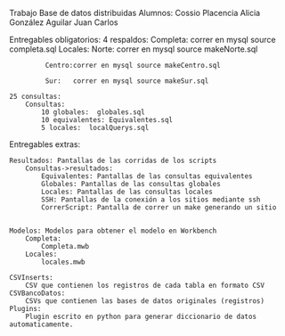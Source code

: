 Trabajo Base de datos distribuidas
Alumnos:
	Cossio Placencia Alicia
	González Aguilar Juan Carlos

Entregables obligatorios:
	4 respaldos:
		Completa: correr en mysql source completa.sql
		Locales:
			 Norte: correr en mysql source makeNorte.sql <br/>

			 Centro:correr en mysql source makeCentro.sql

			 Sur:   correr en mysql source makeSur.sql

	25 consultas:
		Consultas:
			10 globales:  globales.sql
			10 equivalentes: Equivalentes.sql
			5 locales:	localQuerys.sql

Entregables extras:

	Resultados: Pantallas de las corridas de los scripts
		Consultas->resultados:
			Equivalentes: Pantallas de las consultas equivalentes
			Globales: Pantallas de las consultas globales
			Locales: Pantallas de las consultas locales
			SSH: Pantallas de la conexión a los sitios mediante ssh
			CorrerScript: Pantalla de correr un make generando un sitio
	
				
	Modelos: Modelos para obtener el modelo en Workbench
		Completa:
			Completa.mwb
		Locales:
			locales.mwb
	
	CSVInserts:
		CSV que contienen los registros de cada tabla en formato CSV
	CSVBancoDatos:
		CSVs que contienen las bases de datos originales (registros)
	Plugins:
		Plugin escrito en python para generar diccionario de datos automaticamente.
